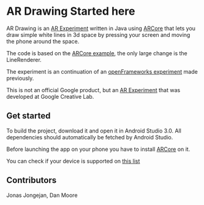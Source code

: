 # AR Drawing Started here
AR Drawing is an [AR Experiment](https://experiments.withgoogle.com/ar) written in Java using [ARCore](https://developers.google.com/ar/) that lets you draw simple white lines in 3d space by pressing your screen and moving the phone around the space. 

The code is based on the [ARCore example](https://github.com/google-ar/arcore-android-sdk/tree/master/samples/hello_ar_java), the only large change is the LineRenderer. 

The experiment is an continuation of an [openFrameworks experiment](https://experiments.withgoogle.com/ar/arcore-drawing) made previously.

This is not an official Google product, but an [AR Experiment](https://experiments.withgoogle.com/ar) that was developed at Google Creative Lab. 

## Get started
To build the project, download it and open it in Android Studio 3.0. All dependencies should automatically be fetched by Android Studio. 

Before launching the app on your phone you have to install [ARCore](https://github.com/google-ar/arcore-android-sdk/releases/download/sdk-preview/arcore-android-sdk-preview.zip) on it. 

You can check if your device is supported on [this list](https://developers.google.com/ar/discover/#supported_devices)


## Contributors
Jonas Jongejan, Dan Moore 
 
